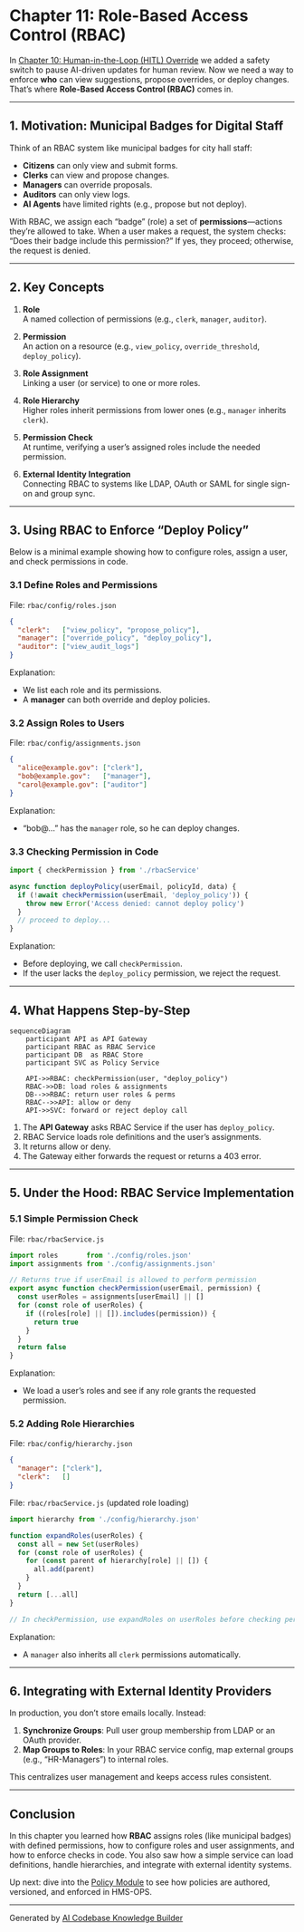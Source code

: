 # Chapter 11: Role-Based Access Control (RBAC)

In [Chapter 10: Human-in-the-Loop (HITL) Override](10_human_in_the_loop__hitl__override_.md) we added a safety switch to pause AI-driven updates for human review. Now we need a way to enforce **who** can view suggestions, propose overrides, or deploy changes. That’s where **Role-Based Access Control (RBAC)** comes in.

---

## 1. Motivation: Municipal Badges for Digital Staff

Think of an RBAC system like municipal badges for city hall staff:

- **Citizens** can only view and submit forms.  
- **Clerks** can view and propose changes.  
- **Managers** can override proposals.  
- **Auditors** can only view logs.  
- **AI Agents** have limited rights (e.g., propose but not deploy).

With RBAC, we assign each “badge” (role) a set of **permissions**—actions they’re allowed to take. When a user makes a request, the system checks: “Does their badge include this permission?” If yes, they proceed; otherwise, the request is denied.

---

## 2. Key Concepts

1. **Role**  
   A named collection of permissions (e.g., `clerk`, `manager`, `auditor`).

2. **Permission**  
   An action on a resource (e.g., `view_policy`, `override_threshold`, `deploy_policy`).

3. **Role Assignment**  
   Linking a user (or service) to one or more roles.

4. **Role Hierarchy**  
   Higher roles inherit permissions from lower ones (e.g., `manager` inherits `clerk`).

5. **Permission Check**  
   At runtime, verifying a user’s assigned roles include the needed permission.

6. **External Identity Integration**  
   Connecting RBAC to systems like LDAP, OAuth or SAML for single sign-on and group sync.

---

## 3. Using RBAC to Enforce “Deploy Policy”

Below is a minimal example showing how to configure roles, assign a user, and check permissions in code.

### 3.1 Define Roles and Permissions

File: `rbac/config/roles.json`
```json
{
  "clerk":   ["view_policy", "propose_policy"],
  "manager": ["override_policy", "deploy_policy"],
  "auditor": ["view_audit_logs"]
}
```
Explanation:  
- We list each role and its permissions.  
- A **manager** can both override and deploy policies.

### 3.2 Assign Roles to Users

File: `rbac/config/assignments.json`
```json
{
  "alice@example.gov": ["clerk"],
  "bob@example.gov":   ["manager"],
  "carol@example.gov": ["auditor"]
}
```
Explanation:  
- “bob@…” has the `manager` role, so he can deploy changes.

### 3.3 Checking Permission in Code

```js
import { checkPermission } from './rbacService'

async function deployPolicy(userEmail, policyId, data) {
  if (!await checkPermission(userEmail, 'deploy_policy')) {
    throw new Error('Access denied: cannot deploy policy')
  }
  // proceed to deploy...
}
```
Explanation:  
- Before deploying, we call `checkPermission`.  
- If the user lacks the `deploy_policy` permission, we reject the request.

---

## 4. What Happens Step-by-Step

```mermaid
sequenceDiagram
    participant API as API Gateway
    participant RBAC as RBAC Service
    participant DB  as RBAC Store
    participant SVC as Policy Service

    API->>RBAC: checkPermission(user, "deploy_policy")
    RBAC->>DB: load roles & assignments
    DB-->>RBAC: return user roles & perms
    RBAC-->>API: allow or deny
    API->>SVC: forward or reject deploy call
```

1. The **API Gateway** asks RBAC Service if the user has `deploy_policy`.  
2. RBAC Service loads role definitions and the user’s assignments.  
3. It returns allow or deny.  
4. The Gateway either forwards the request or returns a 403 error.

---

## 5. Under the Hood: RBAC Service Implementation

### 5.1 Simple Permission Check

File: `rbac/rbacService.js`
```js
import roles       from './config/roles.json'
import assignments from './config/assignments.json'

// Returns true if userEmail is allowed to perform permission
export async function checkPermission(userEmail, permission) {
  const userRoles = assignments[userEmail] || []
  for (const role of userRoles) {
    if ((roles[role] || []).includes(permission)) {
      return true
    }
  }
  return false
}
```
Explanation:  
- We load a user’s roles and see if any role grants the requested permission.

### 5.2 Adding Role Hierarchies

File: `rbac/config/hierarchy.json`
```json
{
  "manager": ["clerk"],
  "clerk":   []
}
```
File: `rbac/rbacService.js` (updated role loading)
```js
import hierarchy from './config/hierarchy.json'

function expandRoles(userRoles) {
  const all = new Set(userRoles)
  for (const role of userRoles) {
    for (const parent of hierarchy[role] || []) {
      all.add(parent)
    }
  }
  return [...all]
}

// In checkPermission, use expandRoles on userRoles before checking perms
```
Explanation:  
- A `manager` also inherits all `clerk` permissions automatically.

---

## 6. Integrating with External Identity Providers

In production, you don’t store emails locally. Instead:

1. **Synchronize Groups**: Pull user group membership from LDAP or an OAuth provider.  
2. **Map Groups to Roles**: In your RBAC service config, map external groups (e.g., “HR-Managers”) to internal roles.

This centralizes user management and keeps access rules consistent.

---

## Conclusion

In this chapter you learned how **RBAC** assigns roles (like municipal badges) with defined permissions, how to configure roles and user assignments, and how to enforce checks in code. You also saw how a simple service can load definitions, handle hierarchies, and integrate with external identity systems.

Up next: dive into the [Policy Module](12_policy_module_.md) to see how policies are authored, versioned, and enforced in HMS-OPS.

---

Generated by [AI Codebase Knowledge Builder](https://github.com/The-Pocket/Tutorial-Codebase-Knowledge)